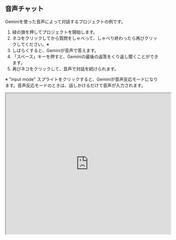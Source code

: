 ## 音声チャット

Geminiを使った音声によって対話するプロジェクトの例です。

1. 緑の旗を押してプロジェクトを開始します。
2. ネコをクリックしてから質問をしゃべって、しゃべり終わったら再びクリックしてください。※
3. しばらくすると、Geminiが音声で答えます。
4. 「スペース」キーを押すと、Geminiの最後の返答をくり返し聞くことができます。
5. 再びネコをクリックして、音声で対話を続けられます。

※ "input mode" スプライトをクリックすると、Geminiが音声反応モードになります。音声反応モードのときは、話しかけるだけて音声が入力されます。

<iframe src="https://xcratch.github.io/editor/player#https://yokobond.github.io/xcx-gai/docs/ja/gai-voice_chat-ja.sb3" width="540px" height="460px" allow="microphone"></iframe>
